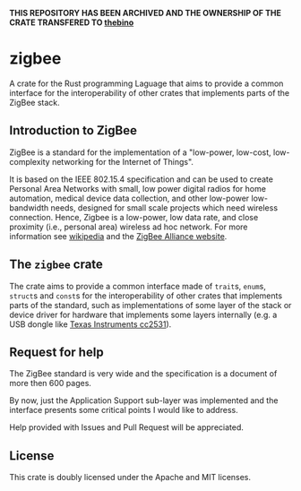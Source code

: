 **THIS REPOSITORY HAS BEEN ARCHIVED AND THE OWNERSHIP OF THE CRATE TRANSFERED TO [thebino](https://github.com/thebino)**

# zigbee
A crate for the Rust programming Laguage that aims to provide a common interface for the interoperability of other crates that implements parts of the ZigBee stack.

## Introduction to ZigBee
ZigBee is a standard for the implementation of a "low-power, low-cost, low-complexity networking for the Internet of Things".

It is based on the IEEE 802.15.4 specification and can be used to create Personal Area Networks with small, low power digital radios for home automation, medical device data collection, and other low-power low-bandwidth needs, designed for small scale projects which need wireless connection. Hence, Zigbee is a low-power, low data rate, and close proximity (i.e., personal area) wireless ad hoc network. For more information see [wikipedia](https://en.wikipedia.org/wiki/Zigbee) and the [ZigBee Alliance website](http://www.zigbee.org/).

## The `zigbee` crate
The crate aims to provide a common interface made of `trait`s, `enum`s, `struct`s and `const`s for the  interoperability of other crates that implements parts of the standard, such as implementations of some layer of the stack or device driver for hardware that implements some layers internally (e.g. a USB dongle like [Texas Instruments cc2531](http://www.ti.com/tool/cc2531emk)).

## Request for help
The ZigBee standard is very wide and the specification is a document of more then 600 pages.

By now, just the Application Support sub-layer was implemented and the interface presents some critical points I would like to address.

Help provided with Issues and Pull Request will be appreciated.

## License
This crate is doubly licensed under the Apache and MIT licenses.
